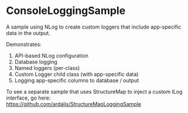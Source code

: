 # ConsoleLoggingSample
A sample using NLog to create custom loggers that include app-specific data in the output.

Demonstrates:
1) API-based NLog configuration
2) Database logging
3) Named loggers (per-class)
4) Custom Logger child class (with app-specific data)
5) Logging app-specific columns to database / output

To see a separate sample that uses StructureMap to inject a custom ILog interface, go here:\
https://github.com/ardalis/StructureMapLoggingSample